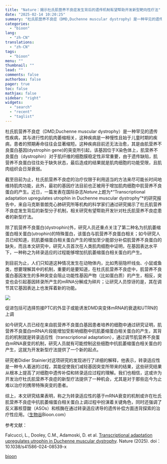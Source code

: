 ```yaml
---
title: "Nature：揭示杜氏肌营养不良症发生背后的遗传机制有望帮助开发新型靶向性疗法"
date: "2025-02-14 10:20:25"
summary: "杜氏肌营养不良症（DMD,Duchenne muscular dystrophy）是一种罕见的遗传性..."
categories:
  - "bioon"
lang:
  - "zh-CN"
translations:
  - "zh-CN"
tags:
  - "bioon"
menu: ""
thumbnail: ""
lead: ""
comments: false
authorbox: false
pager: true
toc: false
mathjax: false
sidebar: "right"
widgets:
  - "search"
  - "recent"
  - "taglist"
---
```


杜氏肌营养不良症（DMD,Duchenne muscular dystrophy）是一种罕见的遗传性疾病，其与进行性的肌肉萎缩相关，这种疾病是一种慢性且始于儿童时期的疾病，患者的预期寿命往往会显著缩短。这种疾病目前还无法治愈，其是由肌营养不良蛋白基因(dystrophin gene)的突变所引起，该基因位于X染色体上，肌营养不良蛋白（dystrophin）对于肌纤维的细胞膜稳定性非常重要，由于遗传缺陷，肌营养不良蛋白往往处于缺失状态，最后造成的结果就是肌肉细胞的功能受限，且肌肉组织会日渐衰弱。

截至目前为止，杜氏肌营养不良症的治疗仅限于利用适当的方法来尽可能长时间地维持肌肉功能，此外，最初的基因疗法目前也正被用于增加肌肉细胞中肌营养不良蛋白的产生。近日，一篇发表在国际杂志*Nature*上题为*“Transcriptional adaptation upregulates utrophin in Duchenne muscular dystrophy”*的研究报告中，来自马克斯普朗克心肺研究所等机构的科学家们通过研究揭示了杜氏肌营养不良症发生背后的新型分子机制，相关研究有望帮助开发针对杜氏肌营养不良症患者的新型疗法。

除了肌营养不良蛋白(dystrophin)外，研究人员还重点关注了第二种名为抗肌萎缩蛋白相关蛋白(utrophin)的特殊蛋白，该蛋白与肌营养不良蛋白相关；如今研究人员已经知道，抗肌萎缩蛋白相关蛋白产生的增加至少能部分补偿肌营养不良蛋白的缺失，而且本文研究中，研究人员首次在人类肌肉细胞中证明，在基因表达水平下，一种称之为转录适应的过程能够增加抗肌萎缩蛋白相关蛋白的产生。

到目前为止，人们只知道这种情况发生在动物体内，比如秀丽隐杆线虫、小鼠或鱼类，想要理解其中的机制，重要的是要知道，在杜氏肌营养不良症中，肌营养不良蛋白基因发生的多种突变会阻止功能性基因产物（比如蛋白质）的产生，相反，突变也会引起基因转录所产生的mRNA分解成为碎片；让研究人员惊讶的是，其在调节其它基因表达上也发挥着新的功能。

![](https://msimg.bioon.com/bioon-com/20250213/1739446917901_1938376.webp)

促进包括可选择剪接PTC的外显子或能诱发DMD突变体mRNA的衰退和UTRN的上调

如今研究人员已经在来自肌营养不良蛋白基因患者培养的细胞中通过研究证明，肌营养不良蛋白mRNA片段能增加受影响细胞中抗肌萎缩蛋白相关蛋白的产生，其背后的机制就是转录适应性（transcriptional adaptation），通过调节肌营养不良蛋白mRNA衰变的机制，研究人员就有可能控制这些细胞中抗肌萎缩蛋白相关蛋白的产生，这就为开发新型疗法提供了一个新的起点。

研究者Didier Stainier对这项研究的发现进行了详细的解释，他表示，转录适应性是一种令人着迷的过程，其能促使我们减轻基因突变所带来的结果，这些研究结果从根本上提高了对细胞中遗传补偿和转录适应过程的理解。我们也相信，这或许为开发治疗杜氏肌营养不良症的新型疗法提供了一种机会，尤其是对于那些迄今为止难以治疗的携带特殊突变的患者。

综上，本文研究结果表明，称之为转录适应性的基于mRNA衰变的机制或许在杜氏肌营养不良症中抗肌萎缩蛋白相关蛋白上调过程中扮演着关键角色，同时还强调了反义寡核苷酸（ASOs）和核酶在通过转录适应诱导的遗传补偿方面违背探索的治疗性应用。（[生物谷](https://www.bioon.com)Bioon.com）

参考文献：

Falcucci, L., Dooley, C.M., Adamoski, D. et al. [Transcriptional adaptation upregulates utrophin in Duchenne muscular dystrophy](https://www.nature.com/articles/s41586-024-08539-x). Nature (2025). doi：10.1038/s41586-024-08539-x

[bioon](http://news.bioon.com/article/08048631959d.html)
